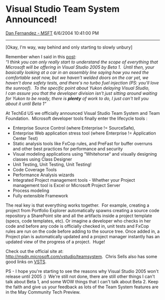 <div id="page">

# Visual Studio Team System Announced\!

[Dan Fernandez -
MSFT](https://social.msdn.microsoft.com/profile/Dan%20Fernandez%20-%20MSFT)
6/6/2004 10:41:00 PM

-----

<div id="content">

\[Okay, I'm way, <span class="underline">way</span> behind and only
starting to slowly unbury\]

Remember when I said in this
[post](http://blogs.msdn.com/danielfe/archive/2004/03/13/89006.aspx):  
*“I think you can only really start to understand the scope of
everything that Microsoft will be offering in Visual Studio 2005 by Beta
1.  Until then, your basically looking at a car in an assembly line
saying how you need the comfortable seat now, but we haven't welded
doors on the car yet, we haven't done safety tests, and there's no
turbo fuel injection (PS: you'll love the sunroof).  To the specific
point about Yukon delaying Visual Studio, I can assure you that the
developer division isn't just sitting around waiting for Yukon to be
ready, there is **plenty** of work to do, I just can't tell you about it
until Beta 1“*

At TechEd US we officially announced Visual Studio Team System and Team
Foundation.  Microsoft developer tools finally enter the lifecycle tools
:

  - Enterprise Source Control (where Enterprise \!= SourceSafe),
  - Enterprise Web application stress tool (where Enterprise \!=
    Application Center Test)
  - Static analysis tools like FxCop rules, and PreFast for buffer
    overruns and other best practices for performance and security
  - Visual modeling applications using “Whitehorse“ and visually
    designing classes using Class Designer
  - Unit Testing, Unit Testing, Unit Testing\!
  - Code Coverage Tools
  - Performance Analysis wizards
  - Integrated Project management tools - Whether your Project
    management tool is Excel or Microsoft Project Server
  - Process modeling
  - Fully extensible Framework

The real key is that everything works together.  For example, creating a
project from Portfolio Explorer automatically spawns creating a source
code repository a SharePoint site and all the artifacts inside a project
template (specs, code templates, etc). Or imagine a developer who checks
in her code and before any code is officially checked in, unit tests and
FxCop rules are run on the code before adding to the source tree. Once
added in, a Project plan is automatically updated and a project manager
instantly has an updated view of the progress of a project.  Huge\!

Check out the official site at:
<http://msdn.microsoft.com/vstudio/teamsystem>.  Chris Sells also has
some good links on
[VSTS](http://www.sellsbrothers.com/news/showTopic.aspx?ixTopic=1359).

PS - I hope you're starting to see the reasons why Visual Studio 2005
won't release until 2005 :)  We're still not done, there are still other
things I can't talk about Beta 1, and some WOW things that I can't talk
about Beta 2. Keep the faith and give us your feedback as lots of the
Team System features are in the May Community Tech Preview. 

</div>

</div>
